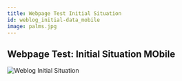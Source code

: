 ```yaml
---
title: Webpage Test Initial Situation
id: weblog_initial-data_mobile
image: palms.jpg
---
```


## Webpage Test: Initial Situation MObile

<div class="img_max">
    <img src="{{site.baseurl}}images/front-end-performance/weblog_webpagetest_mobile.png" alt="Weblog Initial Situation">
</div>